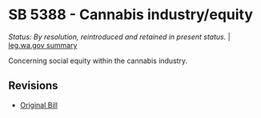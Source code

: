 # SB 5388 - Cannabis industry/equity
*Status: By resolution, reintroduced and retained in present status.* | [leg.wa.gov summary](https://app.leg.wa.gov/billsummary?BillNumber=5388&Year=2021)

Concerning social equity within the cannabis industry.

## Revisions
* [Original Bill](1/)